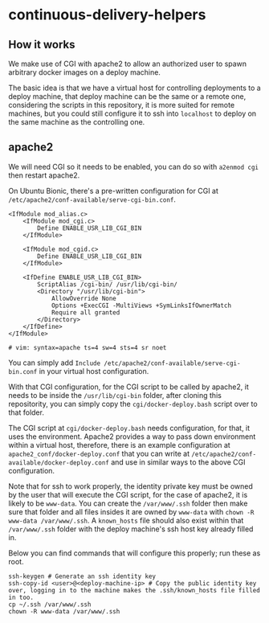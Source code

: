 # continuous-delivery-helpers

## How it works

We make use of CGI with apache2 to allow an authorized user to spawn arbitrary docker images on a deploy machine.

The basic idea is that we have a virtual host for controlling deployments to a deploy machine, that deploy machine can be the same or a remote one, considering the scripts in this repository, it is more suited for remote machines, but you could still configure it to ssh into `localhost` to deploy on the same machine as the controlling one.

## apache2

We will need CGI so it needs to be enabled, you can do so with `a2enmod cgi` then restart apache2.

On Ubuntu Bionic, there's a pre-written configuration for CGI at `/etc/apache2/conf-available/serve-cgi-bin.conf`.

```
<IfModule mod_alias.c>
	<IfModule mod_cgi.c>
		Define ENABLE_USR_LIB_CGI_BIN
	</IfModule>

	<IfModule mod_cgid.c>
		Define ENABLE_USR_LIB_CGI_BIN
	</IfModule>

	<IfDefine ENABLE_USR_LIB_CGI_BIN>
		ScriptAlias /cgi-bin/ /usr/lib/cgi-bin/
		<Directory "/usr/lib/cgi-bin">
			AllowOverride None
			Options +ExecCGI -MultiViews +SymLinksIfOwnerMatch
			Require all granted
		</Directory>
	</IfDefine>
</IfModule>

# vim: syntax=apache ts=4 sw=4 sts=4 sr noet
```

You can simply add `Include /etc/apache2/conf-available/serve-cgi-bin.conf` in your virtual host configuration.

With that CGI configuration, for the CGI script to be called by apache2, it needs to be inside the `/usr/lib/cgi-bin` folder, after cloning this repositority, you can simply copy the `cgi/docker-deploy.bash` script over to that folder.

The CGI script at `cgi/docker-deploy.bash` needs configuration, for that, it uses the environment.
Apache2 provides a way to pass down environment within a virtual host, therefore, there is an example configuration at `apache2_conf/docker-deploy.conf` that you can write at `/etc/apache2/conf-available/docker-deploy.conf` and use in similar ways to the above CGI configuration.

Note that for ssh to work properly, the identity private key must be owned by the user that will execute the CGI script, for the case of apache2, it is likely to be `www-data`. You can create the `/var/www/.ssh` folder then make sure that folder and all files insides it are owned by `www-data` with `chown -R www-data /var/www/.ssh`. A `known_hosts` file should also exist within that `/var/www/.ssh` folder with the deploy machine's ssh host key already filled in.

Below you can find commands that will configure this properly; run these as root.

```
ssh-keygen # Generate an ssh identity key
ssh-copy-id <user>@<deploy-machine-ip> # Copy the public identity key over, logging in to the machine makes the .ssh/known_hosts file filled in too. 
cp ~/.ssh /var/www/.ssh
chown -R www-data /var/www/.ssh
```